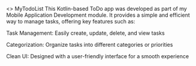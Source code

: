 <> MyTodoList
This Kotlin-based ToDo app was developed as part of my Mobile Application Development module. It provides a simple and efficient way to manage tasks, offering key features such as:

Task Management: Easily create, update, delete, and view tasks

Categorization: Organize tasks into different categories or priorities

Clean UI: Designed with a user-friendly interface for a smooth experience
